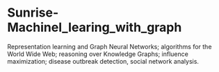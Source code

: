 # Sunrise-Machinel_learing_with_graph  
Representation learning and Graph Neural Networks; algorithms for the World Wide Web; reasoning over Knowledge Graphs; influence maximization; disease outbreak detection, social network analysis.


